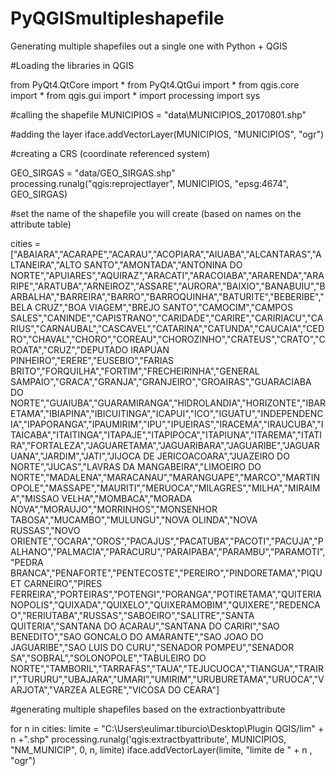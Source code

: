# PyQGISmultipleshapefile
Generating multiple shapefiles out a single one with Python + QGIS

#Loading the libraries in QGIS

from PyQt4.QtCore import *
from PyQt4.QtGui import *
from qgis.core import *
from qgis.gui import *
import processing
import sys

#calling the shapefile
MUNICIPIOS = "data\MUNICIPIOS_20170801.shp"

#adding the layer
iface.addVectorLayer(MUNICIPIOS, "MUNICIPIOS", "ogr")

#creating a CRS (coordinate referenced system)

GEO_SIRGAS = "data/GEO_SIRGAS.shp"
processing.runalg("qgis:reprojectlayer", MUNICIPIOS, "epsg:4674", GEO_SIRGAS)

#set the name of the shapefile you will create (based on names on the attribute table)

cities = ["ABAIARA","ACARAPE","ACARAU","ACOPIARA","AIUABA","ALCANTARAS","ALTANEIRA","ALTO SANTO","AMONTADA","ANTONINA DO NORTE","APUIARES","AQUIRAZ","ARACATI","ARACOIABA","ARARENDA","ARARIPE","ARATUBA","ARNEIROZ","ASSARE","AURORA","BAIXIO","BANABUIU","BARBALHA","BARREIRA","BARRO","BARROQUINHA","BATURITE","BEBERIBE","BELA CRUZ","BOA VIAGEM","BREJO SANTO","CAMOCIM","CAMPOS SALES","CANINDE","CAPISTRANO","CARIDADE","CARIRE","CARIRIACU","CARIUS","CARNAUBAL","CASCAVEL","CATARINA","CATUNDA","CAUCAIA","CEDRO","CHAVAL","CHORO","COREAU","CHOROZINHO","CRATEUS","CRATO","CROATA","CRUZ","DEPUTADO IRAPUAN PINHEIRO","ERERE","EUSEBIO","FARIAS BRITO","FORQUILHA","FORTIM","FRECHEIRINHA","GENERAL SAMPAIO","GRACA","GRANJA","GRANJEIRO","GROAIRAS","GUARACIABA DO NORTE","GUAIUBA","GUARAMIRANGA","HIDROLANDIA","HORIZONTE","IBARETAMA","IBIAPINA","IBICUITINGA","ICAPUI","ICO","IGUATU","INDEPENDENCIA","IPAPORANGA","IPAUMIRIM","IPU","IPUEIRAS","IRACEMA","IRAUCUBA","ITAICABA","ITAITINGA","ITAPAJE","ITAPIPOCA","ITAPIUNA","ITAREMA","ITATIRA","FORTALEZA","JAGUARETAMA","JAGUARIBARA","JAGUARIBE","JAGUARUANA","JARDIM","JATI","JIJOCA DE JERICOACOARA","JUAZEIRO DO NORTE","JUCAS","LAVRAS DA MANGABEIRA","LIMOEIRO DO NORTE","MADALENA","MARACANAU","MARANGUAPE","MARCO","MARTINOPOLE","MASSAPE","MAURITI","MERUOCA","MILAGRES","MILHA","MIRAIMA","MISSAO VELHA","MOMBACA","MORADA NOVA","MORAUJO","MORRINHOS","MONSENHOR TABOSA","MUCAMBO","MULUNGU","NOVA OLINDA","NOVA RUSSAS","NOVO ORIENTE","OCARA","OROS","PACAJUS","PACATUBA","PACOTI","PACUJA","PALHANO","PALMACIA","PARACURU","PARAIPABA","PARAMBU","PARAMOTI","PEDRA BRANCA","PENAFORTE","PENTECOSTE","PEREIRO","PINDORETAMA","PIQUET CARNEIRO","PIRES FERREIRA","PORTEIRAS","POTENGI","PORANGA","POTIRETAMA","QUITERIANOPOLIS","QUIXADA","QUIXELO","QUIXERAMOBIM","QUIXERE","REDENCAO","RERIUTABA","RUSSAS","SABOEIRO","SALITRE","SANTA QUITERIA","SANTANA DO ACARAU","SANTANA DO CARIRI","SAO BENEDITO","SAO GONCALO DO AMARANTE","SAO JOAO DO JAGUARIBE","SAO LUIS DO CURU","SENADOR POMPEU","SENADOR SA","SOBRAL","SOLONOPOLE","TABULEIRO DO NORTE","TAMBORIL","TARRAFAS","TAUA","TEJUCUOCA","TIANGUA","TRAIRI","TURURU","UBAJARA","UMARI","UMIRIM","URUBURETAMA","URUOCA","VARJOTA","VARZEA ALEGRE","VICOSA DO CEARA"]

#generating multiple shapefiles based on the extractionbyattribute

for n in cities:
  limite = "C:\Users\eulimar.tiburcio\Desktop\Plugin QGIS/lim" + n +".shp"
  processing.runalg('qgis:extractbyattribute', MUNICIPIOS, "NM_MUNICIP", 0, n, limite)
  iface.addVectorLayer(limite, "limite de " + n , "ogr")
